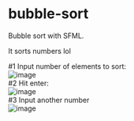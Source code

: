 # bubble-sort
Bubble sort with SFML.

It sorts numbers lol

#1 Input number of elements to sort:<br>
![image](https://user-images.githubusercontent.com/72560594/147016877-40126bd7-ae09-4f65-b1e2-b94856b63453.png)<br>
#2 Hit enter:<br>
![image](https://user-images.githubusercontent.com/72560594/147016887-a53c3397-bc7b-4ffb-acd6-4d611e5bb4ff.png)<br>
#3 Input another number<br>
![image](https://user-images.githubusercontent.com/72560594/147016910-ca0f4312-6f32-43f3-8e47-05f02406a0db.png)
